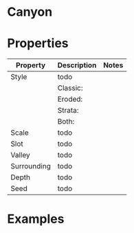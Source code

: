 # Canyon


# Properties


| Property | Description | Notes | 
| -------- | ----------- | ----- |
| Style | todo | |
| | Classic: <desc> | |
| | Eroded: <desc> | |
| | Strata: <desc> | |
| | Both: <desc> | |
| Scale | todo | |
| Slot | todo | |
| Valley | todo | |
| Surrounding | todo | |
| Depth | todo | |
| Seed | todo | |




# Examples
